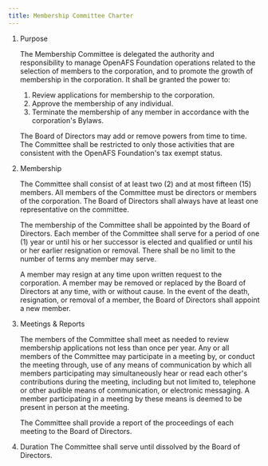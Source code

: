```yaml
---
title: Membership Committee Charter
---
```


1.  Purpose

    The Membership Committee is delegated the authority and
    responsibility to manage OpenAFS Foundation operations related to
    the selection of members to the corporation, and to promote the
    growth of membership in the corporation. It shall be granted the
    power to:

    1.  Review applications for membership to the corporation.
    2.  Approve the membership of any individual.
    3.  Terminate the membership of any member in accordance with the
        corporation's Bylaws.

    The Board of Directors may add or remove powers from time to time.
    The Committee shall be restricted to only those activities that are
    consistent with the OpenAFS Foundation's tax exempt status.

2.  Membership

    The Committee shall consist of at least two (2) and at most fifteen
    (15) members. All members of the Committee must be directors or
    members of the corporation. The Board of Directors shall always have
    at least one representative on the committee.

    The membership of the Committee shall be appointed by the Board of
    Directors. Each member of the Committee shall serve for a period of
    one (1) year or until his or her successor is elected and qualified
    or until his or her earlier resignation or removal. There shall be
    no limit to the number of terms any member may serve.

    A member may resign at any time upon written request to the
    corporation. A member may be removed or replaced by the Board of
    Directors at any time, with or without cause. In the event of the
    death, resignation, or removal of a member, the Board of Directors
    shall appoint a new member.

3.  Meetings & Reports

    The members of the Committee shall meet as needed to review
    membership applications not less than once per year. Any or all
    members of the Committee may participate in a meeting by, or conduct
    the meeting through, use of any means of communication by which all
    members participating may simultaneously hear or read each other's
    contributions during the meeting, including but not limited to,
    telephone or other audible means of communication, or electronic
    messaging. A member participating in a meeting by these means is
    deemed to be present in person at the meeting.

    The Committee shall provide a report of the proceedings of each
    meeting to the Board of Directors.

4.  Duration
    The Committee shall serve until dissolved by the Board of Directors.

